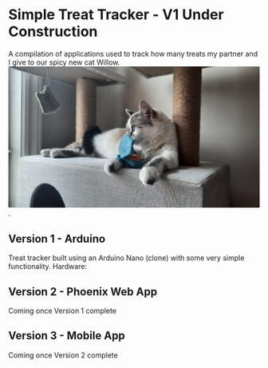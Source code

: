 # Simple Treat Tracker - V1 Under Construction
A compilation of applications used to track how many treats my partner and I give to our spicy new cat Willow.
![Willow](images/willow.jpg).

## Version 1 - Arduino
Treat tracker built using an Arduino Nano (clone) with some very simple functionality.
Hardware:


## Version 2 - Phoenix Web App
Coming once Version 1 complete

## Version 3 - Mobile App
Coming once Version 2 complete
